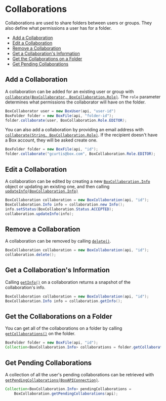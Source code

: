 Collaborations
==============

Collaborations are used to share folders between users or groups. They also
define what permissions a user has for a folder.

* [Add a Collaboration](#add-a-collaboration)
* [Edit a Collaboration](#edit-a-collaboration)
* [Remove a Collaboration](#remove-a-collaboration)
* [Get a Collaboration's Information](#get-a-collaborations-information)
* [Get the Collaborations on a Folder](#get-the-collaborations-on-a-folder)
* [Get Pending Collaborations](#get-pending-collaborations)

Add a Collaboration
-------------------

A collaboration can be added for an existing user or group with
[`collaborate(BoxCollaborator, BoxCollaboration.Role)`][collaborate1]. The
`role` parameter determines what permissions the collaborator will have on the
folder.

```java
BoxCollaborator user = new BoxUser(api, "user-id")
BoxFolder folder = new BoxFile(api, "folder-id");
folder.collaborate(user, BoxCollaboration.Role.EDITOR);
```

You can also add a collaboration by providing an email address with
[`collaborate(String, BoxCollaboration.Role)`][collaborate2]. If the recipient
doesn't have a Box account, they will be asked create one.

```java
BoxFolder folder = new BoxFile(api, "id");
folder.collaborate("gcurtis@box.com", BoxCollaboration.Role.EDITOR);
```

[collaborate1]: http://opensource.box.com/box-java-sdk/javadoc/com/box/sdk/BoxFolder.html#collaborate-com.box.sdk.BoxCollaborator-com.box.sdk.BoxCollaboration.Role-
[collaborate2]: http://opensource.box.com/box-java-sdk/javadoc/com/box/sdk/BoxFolder.html#collaborate-java.lang.String-com.box.sdk.BoxCollaboration.Role-

Edit a Collaboration
--------------------

A collaboration can be edited by creating a new
[`BoxCollaboration.Info`][box-collaboration-info] object or updating an existing
one, and then calling [`updateInfo(BoxCollaboration.Info)`][update-info]

```java
BoxCollaboration collaboration = new BoxCollaboration(api, "id");
BoxCollaboration.Info info = collaboration.new Info();
info.setStatus(BoxCollaboration.Status.ACCEPTED);
collaboration.updateInfo(info);
```

[box-collaboration-info]: http://opensource.box.com/box-java-sdk/javadoc/com/box/sdk/BoxCollaboration.Info.html
[update-info]: http://opensource.box.com/box-java-sdk/javadoc/com/box/sdk/BoxCollaboration.html#updateInfo-com.box.sdk.BoxCollaboration.Info-

Remove a Collaboration
----------------------

A collaboration can be removed by calling [`delete()`][delete].

```java
BoxCollaboration collaboration = new BoxCollaboration(api, "id");
collaboration.delete();
```

[delete]: http://opensource.box.com/box-java-sdk/javadoc/com/box/sdk/BoxCollaboration.html#delete--

Get a Collaboration's Information
---------------------------------

Calling [`getInfo()`][get-info] on a collaboration returns a snapshot of the
collaboration's info.

```java
BoxCollaboration collaboration = new BoxCollaboration(api, "id");
BoxCollaboration.Info info = collaboration.getInfo();
```

[get-info]: http://opensource.box.com/box-java-sdk/javadoc/com/box/sdk/BoxCollaboration.html#getInfo--

Get the Collaborations on a Folder
----------------------------------

You can get all of the collaborations on a folder by calling
[`getCollaborations()`][get-collaborations] on the folder.

```java
BoxFolder folder = new BoxFile(api, "id");
Collection<BoxCollaboration.Info> collaborations = folder.getCollaborations();
```

[get-collaborations]: http://opensource.box.com/box-java-sdk/javadoc/com/box/sdk/BoxFolder.html#getCollaborations--

Get Pending Collaborations
--------------------------

A collection of all the user's pending collaborations can be retrieved with
[`getPendingCollaborations(BoxAPIConnection)`][get-pending-collaborations].

```java
Collection<BoxCollaboration.Info> pendingCollaborations =
    BoxCollaboration.getPendingCollaborations(api);
```

[get-pending-collaborations]: http://opensource.box.com/box-java-sdk/javadoc/com/box/sdk/BoxCollaboration.html#getPendingCollaborations-com.box.sdk.BoxAPIConnection-
